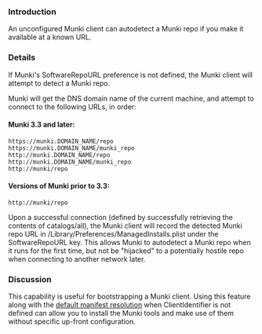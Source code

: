 ### Introduction
An unconfigured Munki client can autodetect a Munki repo if you make it available at a known URL.

### Details
If Munki's SoftwareRepoURL preference is not defined, the Munki client will attempt to detect a Munki repo.

Munki will get the DNS domain name of the current machine, and attempt to connect to the following URLs, in order:

#### Munki 3.3 and later:
```
https://munki.DOMAIN_NAME/repo  
https://munki.DOMAIN_NAME/munki_repo  
http://munki.DOMAIN_NAME/repo  
http://munki.DOMAIN_NAME/munki_repo  
http://munki/repo  
```

#### Versions of Munki prior to 3.3:
```
http://munki/repo  
```

Upon a successful connection (defined by successfully retrieving the contents of catalogs/all), the Munki client will record the detected Munki repo URL in /Library/Preferences/ManagedInstalls.plist under the SoftwareRepoURL key. This allows Munki to autodetect a Munki repo when it runs for the first time, but not be "hijacked" to a potentially hostile repo when connecting to another network later.

### Discussion
This capability is useful for bootstrapping a Munki client. Using this feature along with the [default manifest resolution](Default-Manifest-Resolution) when ClientIdentifier is not defined can allow you to install the Munki tools and make use of them without specific up-front configuration.


